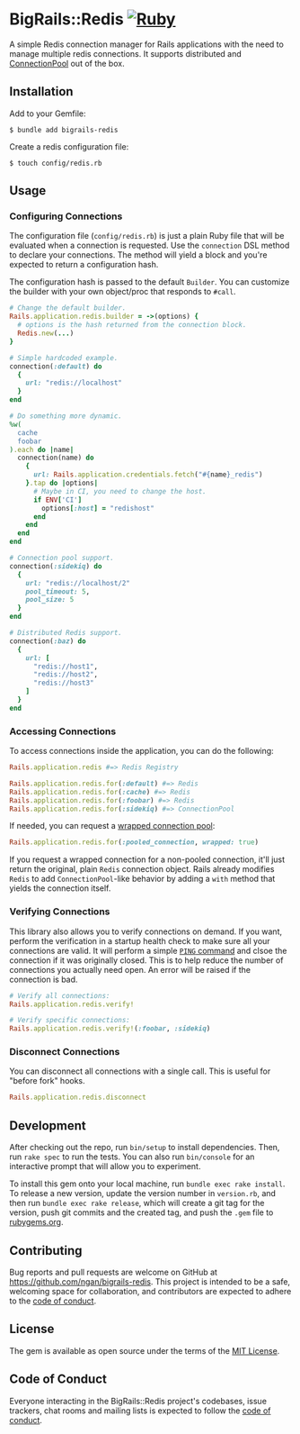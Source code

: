 # BigRails::Redis [![Ruby](https://github.com/BigRails/bigrails-redis/actions/workflows/main.yml/badge.svg)](https://github.com/BigRails/bigrails-redis/actions/workflows/main.yml)

A simple Redis connection manager for Rails applications with the need to manage multiple redis connections. It supports distributed and [ConnectionPool](https://github.com/mperham/connection_pool) out of the box.

## Installation

Add to your Gemfile:

    $ bundle add bigrails-redis

Create a redis configuration file:

    $ touch config/redis.rb

## Usage

### Configuring Connections

The configuration file (`config/redis.rb`) is just a plain Ruby file that will be evaluated when a connection is requested. Use the `connection` DSL method to declare your connections. The method will yield a block and you're expected to return a configuration hash.

The configuration hash is passed to the default `Builder`. You can customize the builder with your own object/proc that responds to `#call`.

```ruby
# Change the default builder.
Rails.application.redis.builder = ->(options) {
  # options is the hash returned from the connection block.
  Redis.new(...)
}

# Simple hardcoded example.
connection(:default) do
  {
    url: "redis://localhost"
  }
end

# Do something more dynamic.
%w(
  cache
  foobar
).each do |name|
  connection(name) do
    {
      url: Rails.application.credentials.fetch("#{name}_redis")
    }.tap do |options|
      # Maybe in CI, you need to change the host.
      if ENV['CI']
        options[:host] = "redishost"
      end
    end
  end
end

# Connection pool support.
connection(:sidekiq) do
  {
    url: "redis://localhost/2"
    pool_timeout: 5,
    pool_size: 5
  }
end

# Distributed Redis support.
connection(:baz) do
  {
    url: [
      "redis://host1",
      "redis://host2",
      "redis://host3"
    ]
  }
end
```

### Accessing Connections

To access connections inside the application, you can do the following:

```ruby
Rails.application.redis #=> Redis Registry

Rails.application.redis.for(:default) #=> Redis
Rails.application.redis.for(:cache) #=> Redis
Rails.application.redis.for(:foobar) #=> Redis
Rails.application.redis.for(:sidekiq) #=> ConnectionPool
```

If needed, you can request a [wrapped connection pool](https://github.com/mperham/connection_pool#migrating-to-a-connection-pool):

```ruby
Rails.application.redis.for(:pooled_connection, wrapped: true)
```

If you request a wrapped connection for a non-pooled connection, it'll just return the original, plain `Redis` connection object. Rails already modifies `Redis` to add `ConnectionPool`-like behavior by adding a `with` method that yields the connection itself.

### Verifying Connections

This library also allows you to verify connections on demand. If you want, perform the verification in a startup health check to make sure all your connections are valid. It will perform a simple [`PING` command](https://redis.io/commands/PING) and clsoe the connection if it was originally closed. This is to help reduce the number of connections you actually need open. An error will be raised if the connection is bad.

```ruby
# Verify all connections:
Rails.application.redis.verify!

# Verify specific connections:
Rails.application.redis.verify!(:foobar, :sidekiq)
```

### Disconnect Connections

You can disconnect all connections with a single call. This is useful for "before fork" hooks.

```ruby
Rails.application.redis.disconnect
```

## Development

After checking out the repo, run `bin/setup` to install dependencies. Then, run `rake spec` to run the tests. You can also run `bin/console` for an interactive prompt that will allow you to experiment.

To install this gem onto your local machine, run `bundle exec rake install`. To release a new version, update the version number in `version.rb`, and then run `bundle exec rake release`, which will create a git tag for the version, push git commits and the created tag, and push the `.gem` file to [rubygems.org](https://rubygems.org).

## Contributing

Bug reports and pull requests are welcome on GitHub at https://github.com/ngan/bigrails-redis. This project is intended to be a safe, welcoming space for collaboration, and contributors are expected to adhere to the [code of conduct](https://github.com/ngan/bigrails-redis/blob/master/CODE_OF_CONDUCT.md).

## License

The gem is available as open source under the terms of the [MIT License](https://opensource.org/licenses/MIT).

## Code of Conduct

Everyone interacting in the BigRails::Redis project's codebases, issue trackers, chat rooms and mailing lists is expected to follow the [code of conduct](https://github.com/ngan/bigrails-redis/blob/master/CODE_OF_CONDUCT.md).
